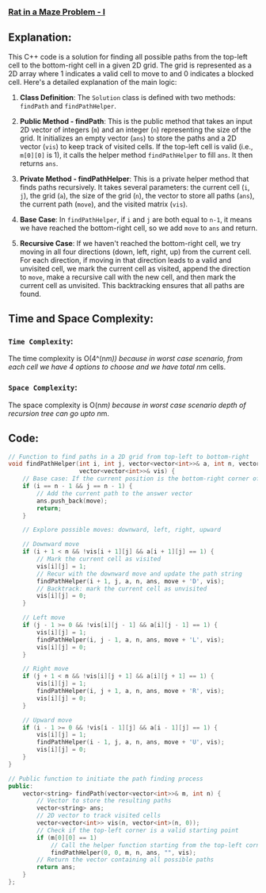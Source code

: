 ### [Rat in a Maze Problem - I](https://practice.geeksforgeeks.org/problems/rat-in-a-maze-problem/1)

## Explanation:
This C++ code is a solution for finding all possible paths from the top-left cell to the bottom-right cell in a given 2D grid. The grid is represented as a 2D array where 1 indicates a valid cell to move to and 0 indicates a blocked cell. Here's a detailed explanation of the main logic:

1. **Class Definition**: The `Solution` class is defined with two methods: `findPath` and `findPathHelper`.

2. **Public Method - findPath**: This is the public method that takes an input 2D vector of integers (`m`) and an integer (`n`) representing the size of the grid. It initializes an empty vector (`ans`) to store the paths and a 2D vector (`vis`) to keep track of visited cells. If the top-left cell is valid (i.e., `m[0][0]` is 1), it calls the helper method `findPathHelper` to fill `ans`. It then returns `ans`.

3. **Private Method - findPathHelper**: This is a private helper method that finds paths recursively. It takes several parameters: the current cell (`i`, `j`), the grid (`a`), the size of the grid (`n`), the vector to store all paths (`ans`), the current path (`move`), and the visited matrix (`vis`).

4. **Base Case**: In `findPathHelper`, if `i` and `j` are both equal to `n-1`, it means we have reached the bottom-right cell, so we add `move` to `ans` and return.

5. **Recursive Case**: If we haven't reached the bottom-right cell, we try moving in all four directions (down, left, right, up) from the current cell. For each direction, if moving in that direction leads to a valid and unvisited cell, we mark the current cell as visited, append the direction to `move`, make a recursive call with the new cell, and then mark the current cell as unvisited. This backtracking ensures that all paths are found.
  
## Time and Space Complexity:
### `Time Complexity`:
The time complexity is O(4^(n*m)) because in worst case scenario, from each cell we have 4 options to choose and we have total n*m cells.

### `Space Complexity`:
The space complexity is O(n*m) because in worst case scenario depth of recursion tree can go upto n*m.

## Code:
```cpp
// Function to find paths in a 2D grid from top-left to bottom-right
void findPathHelper(int i, int j, vector<vector<int>>& a, int n, vector<string>& ans, string move,
                    vector<vector<int>>& vis) {
    // Base case: If the current position is the bottom-right corner of the grid
    if (i == n - 1 && j == n - 1) {
        // Add the current path to the answer vector
        ans.push_back(move);
        return;
    }

    // Explore possible moves: downward, left, right, upward

    // Downward move
    if (i + 1 < n && !vis[i + 1][j] && a[i + 1][j] == 1) {
        // Mark the current cell as visited
        vis[i][j] = 1;
        // Recur with the downward move and update the path string
        findPathHelper(i + 1, j, a, n, ans, move + 'D', vis);
        // Backtrack: mark the current cell as unvisited
        vis[i][j] = 0;
    }

    // Left move
    if (j - 1 >= 0 && !vis[i][j - 1] && a[i][j - 1] == 1) {
        vis[i][j] = 1;
        findPathHelper(i, j - 1, a, n, ans, move + 'L', vis);
        vis[i][j] = 0;
    }

    // Right move
    if (j + 1 < n && !vis[i][j + 1] && a[i][j + 1] == 1) {
        vis[i][j] = 1;
        findPathHelper(i, j + 1, a, n, ans, move + 'R', vis);
        vis[i][j] = 0;
    }

    // Upward move
    if (i - 1 >= 0 && !vis[i - 1][j] && a[i - 1][j] == 1) {
        vis[i][j] = 1;
        findPathHelper(i - 1, j, a, n, ans, move + 'U', vis);
        vis[i][j] = 0;
    }
}

// Public function to initiate the path finding process
public:
    vector<string> findPath(vector<vector<int>>& m, int n) {
        // Vector to store the resulting paths
        vector<string> ans;
        // 2D vector to track visited cells
        vector<vector<int>> vis(n, vector<int>(n, 0));
        // Check if the top-left corner is a valid starting point
        if (m[0][0] == 1) 
            // Call the helper function starting from the top-left corner
            findPathHelper(0, 0, m, n, ans, "", vis);
        // Return the vector containing all possible paths
        return ans;
    }
};
```
